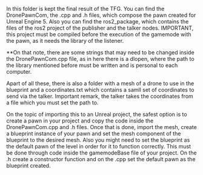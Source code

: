 In this folder is kept the final result of the TFG. 
You can find the DronePawnCom, the .cpp and .h files, which compose the pawn created for Unreal Engine 5. 
Also you can find the ros2_package, which contains the files of the ros2 project of the publisher and the talker nodes. IMPORTANT, this project must be compiled before the execution of the gamemode with the pawn, as it needs the library of the listener.

**On that note, there are some strings that may need to be changed inside the DronePawnCom.cpp file, as in here there is a dlopen, where the path to the library mentioned before must be written and is personal to each computer.

 Apart of all these, there is also a folder with a mesh of a drone to use in the blueprint and a coordinates.txt which contains a samll set of coordinates to send via the talker. Important remark, the talker takes the coordinates from a file which you must set the path to.
 
 On the topic of importing this to an Unreal project, the safest option is to create a pawn in your project and copy the code inside the DronePawnCom.cpp and .h files. Once that is done, import the mesh, create a blueprint instance of your pawn and set the mesh component of the blueprint to the desired mesh. Also you might need to set the blueprint as the default pawn of the level in order for it to function correctly. This must be done through code inside the gamemodeBase file of your project. On the .h create a constructor function and on the .cpp set the default pawn as the blueprint created. 
